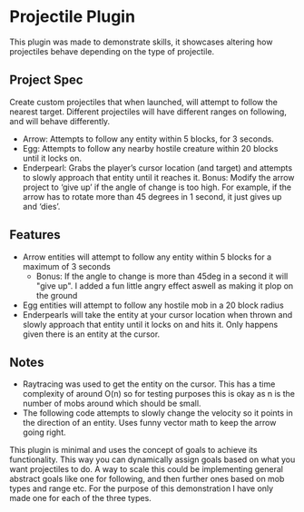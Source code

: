 # Projectile Plugin

This plugin was made to demonstrate skills, it showcases altering how projectiles behave depending on the type of projectile.

## Project Spec
Create custom projectiles that when launched, will attempt to follow the nearest target. Different
projectiles will have different ranges on following, and will behave differently.
- Arrow: Attempts to follow any entity within 5 blocks, for 3 seconds.
- Egg: Attempts to follow any nearby hostile creature within 20 blocks until it locks on.
- Enderpearl: Grabs the player’s cursor location (and target) and attempts to slowly
  approach that entity until it reaches it.
  Bonus: Modify the arrow project to ‘give up’ if the angle of change is too high. For example, if
  the arrow has to rotate more than 45 degrees in 1 second, it just gives up and ‘dies’.

## Features
- Arrow entities will attempt to follow any entity within 5 blocks for a maximum of 3 seconds
  - Bonus: If the angle to change is more than 45deg in a second it will "give up". I added a fun little angry effect aswell as making it plop on the ground
- Egg entities will attempt to follow any hostile mob in a 20 block radius
- Enderpearls will take the entity at your cursor location when thrown and slowly approach that entity until it locks on and hits it. Only happens given there is an entity at the cursor.

## Notes
- Raytracing was used to get the entity on the cursor. This has a time complexity of around O(n) so for testing purposes this is okay as n is the number of mobs around which should be small.
- The following code attempts to slowly change the velocity so it points in the direction of an entity. Uses funny vector math to keep the arrow going right.

This plugin is minimal and uses the concept of goals to achieve its functionality. This way you can dynamically assign goals based on what you want projectiles to do.
A way to scale this could be implementing general abstract goals like one for following, and then further ones based on mob types and range etc. For the purpose of this demonstration
I have only made one for each of the three types.